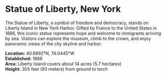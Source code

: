 # Statue of Liberty, New York

The Statue of Liberty, a symbol of freedom and democracy, stands on Liberty Island in New York Harbor. Gifted by France to the United States in 1886, this iconic statue represents hope and welcome to immigrants arriving by sea. Visitors can explore the museum, climb to the crown, and enjoy panoramic views of the city skyline and harbor.

**Location:** 40.6892°N, 74.0445°W  
**Established:** 1886  
**Area:** Liberty Island covers about 14 acres (5.7 hectares)  
**Height:** 305 feet (93 meters) from ground to torch  
